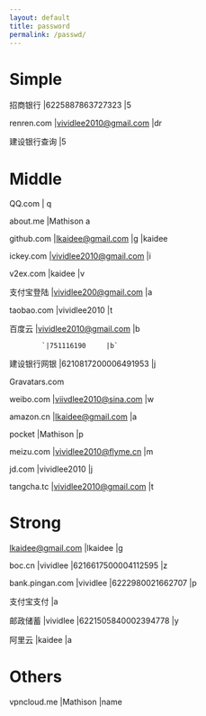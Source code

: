```yaml
---
layout: default
title: password
permalink: /passwd/
---
```


Simple
==========
招商银行 	|6225887863727323 	 |5

renren.com 	|vividlee2010@gmail.com 	|dr

建设银行查询 	|5

Middle
==========
QQ.com 	|	q

about.me 	|Mathison 	a

github.com 	|lkaidee@gmail.com 	|g 	|kaidee

ickey.com 	|vividlee2010@gmail.com 	|i

v2ex.com 	|kaidee 	|v

支付宝登陆	|vividlee200@gmail.com 	|a

taobao.com 	|vividlee2010 	|t

百度云		|vividlee2010@gmail.com 	|b

			`|751116190 	|b`

建设银行网银 |6210817200006491953 	|j

Gravatars.com

weibo.com 	|viivdlee2010@sina.com 	|w

amazon.cn 	|lkaidee@gmail.com 	|a

pocket 		|Mathison 	|p

meizu.com 	|vividlee2010@flyme.cn 	|m

jd.com 		|vividlee2010 	|j

tangcha.tc 	|vividlee2010@gmail.com 	|t

Strong
==========
lkaidee@gmail.com 	|lkaidee 	|g

boc.cn 		|vividlee 	|6216617500004112595 	|z

bank.pingan.com 	|vividlee 	|6222980021662707 	|p

支付宝支付		|a

邮政储蓄 		|vividlee 	|6221505840002394778 	|y

阿里云 			|kaidee 	|a

Others
==========
vpncloud.me 	|Mathison 	|name
